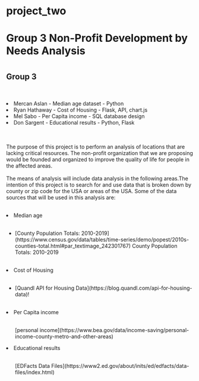 # project_two
<h1>Group 3 Non-Profit Development by Needs Analysis<h1>
<h2>Group 3</h2><br><br>
<li>Mercan Aslan - Median age dataset - Python</li>
<li>Ryan Hathaway - Cost of Housing - Flask, API, chart.js</li>
<li>Mel Sabo - Per Capita income - SQL database design</li>
<li>Don Sargent - Educational results - Python, Flask</li>
</ul><br><br>
<p>
The purpose of this project is to perform an analysis of locations that are lacking critical resources. The non-profit organization that we are proposing would be founded and organized to improve the quality of life for people in the affected areas.<br><br>
The means of analysis will include data analysis in the following areas.The intention of this project is to search for and use data that is broken down by county or zip code for the USA or areas of the USA. Some of the data sources that will be used in this analysis are:<br><br>
<li>Median age </li><br><ul><li>[County Population Totals: 2010-2019](https://www.census.gov/data/tables/time-series/demo/popest/2010s-counties-total.html#par_textimage_242301767)
County Population Totals: 2010-2019</li></ul><br>
<li>Cost of Housing</li><br><ul><li>[Quandl API for Housing Data](https://blog.quandl.com/api-for-housing-data)!</li></ul><br>
<li>Per Capita income</li><br>
<ul>[personal income](https://www.bea.gov/data/income-saving/personal-income-county-metro-and-other-areas)</li></ul>
<li>Educational results</li>
</ul><br><ul>[EDFacts Data Files](https://www2.ed.gov/about/inits/ed/edfacts/data-files/index.html)</li></ul><br>








